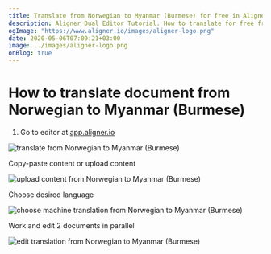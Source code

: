 ```yaml
---
title: Translate from Norwegian to Myanmar (Burmese) for free in Aligner Editor
description: Aligner Dual Editor Tutorial. How to translate for free from Norwegian to Myanmar (Burmese). Aligner is multilingual document management platform. 
ogImage: "https://www.aligner.io/images/aligner-logo.png"
date: 2020-05-06T07:09:21+03:00
image: ../images/aligner-logo.png
onBlog: true
---
```


# How to translate document from Norwegian to Myanmar (Burmese)

1. Go to editor at [app.aligner.io](https://app.aligner.io "Aligner App web page")

![translate from Norwegian to Myanmar (Burmese)](../aligner-blank-editor.png "translate from Norwegian to Myanmar (Burmese)")

Copy-paste content or upload content

![upload content from Norwegian to Myanmar (Burmese)](../aligner-uploaded-document.png "upload content from Norwegian to Myanmar (Burmese)")

Choose desired language

![choose machine translation from Norwegian to Myanmar (Burmese)](../aligner-language-dropdown.png "choose machine translation from Norwegian to Myanmar (Burmese)")

Work and edit 2 documents in parallel

![edit translation from Norwegian to Myanmar (Burmese)](../aligner-double-sitded-editor.png "edit translation from Norwegian to Myanmar (Burmese)")

